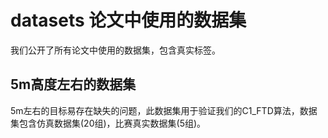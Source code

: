 # datasets 论文中使用的数据集

我们公开了所有论文中使用的数据集，包含真实标签。

## 5m高度左右的数据集

5m左右的目标易存在缺失的问题，此数据集用于验证我们的C1_FTD算法，数据集包含仿真数据集(20组)，比赛真实数据集(5组)。
